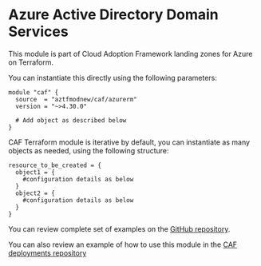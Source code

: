# Azure Active Directory Domain Services

This module is part of Cloud Adoption Framework landing zones for Azure on Terraform.

You can instantiate this directly using the following parameters:

```hcl
module "caf" {
  source  = "aztfmodnew/caf/azurerm"
  version = "~>4.30.0"

  # Add object as described below
}
```

CAF Terraform module is iterative by default, you can instantiate as many objects as needed, using the following structure:

```hcl
resource_to_be_created = {
  object1 = {
    #configuration details as below
  }
  object2 = {
    #configuration details as below
  }
}
```

You can review complete set of examples on the [GitHub repository](https://github.com/aztfmodnew/terraform-azurerm-caf/tree/main/examples/identity/active_directory_domain_service).

You can also review an example of how to use this module in the [CAF deployments repository](https://github.com/aztfmodnew/terraform-azurerm-caf-deployments)
